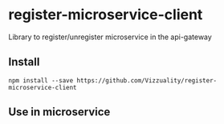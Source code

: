 # register-microservice-client
Library to register/unregister microservice in the api-gateway

## Install
````
npm install --save https://github.com/Vizzuality/register-microservice-client
````

## Use in microservice
